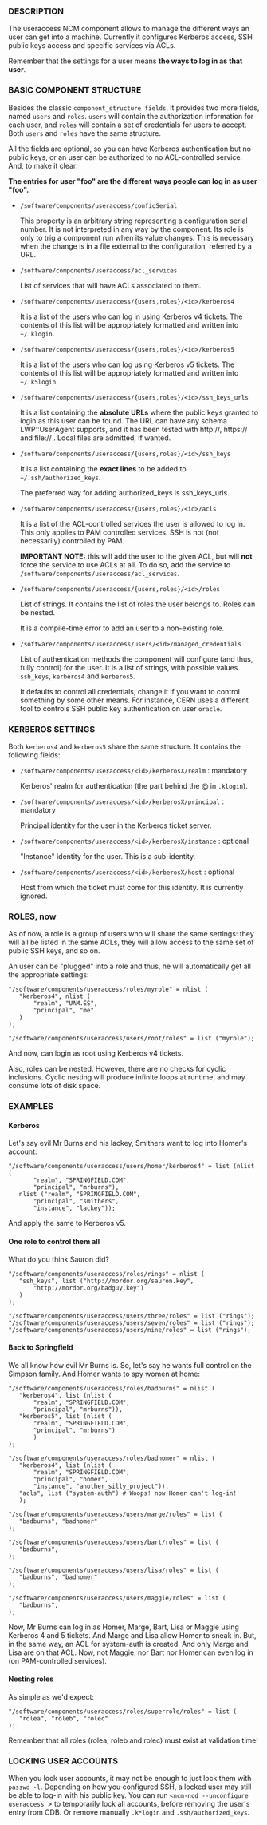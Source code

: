 
### DESCRIPTION

The useraccess NCM component allows to manage the different ways an user
can get into a machine. Currently it configures Kerberos access, SSH
public keys access and specific services via ACLs.

Remember that the settings for a user means **the ways to log in as
that user**.

### BASIC COMPONENT STRUCTURE

Besides the classic `component_structure fields`, it provides two more
fields, named `users` and `roles`. `users` will contain the
authorization information for each user, and `roles` will contain a
set of credentials for users to accept. Both `users` and `roles`
have the same structure.

All the fields are optional, so you can have Kerberos authentication
but no public keys, or an user can be authorized to no ACL-controlled
service. And, to make it clear:

**The entries for user "foo" are the different ways people can log in
as user "foo".**

- `/software/components/useraccess/configSerial`

    This property is an arbitrary string representing a configuration
    serial number. It is not interpreted in any way by the component. Its
    role is only to trig a component run when its value changes. This is
    necessary when the change is in a file external to the configuration,
    referred by a URL.

- `/software/components/useraccess/acl_services`

    List of services that will have ACLs associated to them.

- `/software/components/useraccess/{users,roles}/<id>/kerberos4`

    It is a list of the users who can log in using Kerberos v4
    tickets. The contents of this list will be appropriately formatted and
    written into `~/.klogin`.

- `/software/components/useraccess/{users,roles}/<id>/kerberos5`

    It is a list of the users who can log using Kerberos v5 tickets. The
    contents of this list will be appropriately formatted and written into
    `~/.k5login`.

- `/software/components/useraccess/{users,roles}/<id>/ssh_keys_urls`

    It is a list containing the **absolute URLs** where the public keys
    granted to login as this user can be found. The URL can have any
    schema LWP::UserAgent supports, and it has been tested with http://,
    https:// and file:// . Local files are admitted, if wanted.

- `/software/components/useraccess/{users,roles}/<id>/ssh_keys`

    It is a list containing the **exact lines** to be added to
    `~/.ssh/authorized_keys`.

    The preferred way for adding authorized\_keys is ssh\_keys\_urls.

- `/software/components/useraccess/{users,roles}/<id>/acls`

    It is a list of the ACL-controlled services the user is allowed to log
    in. This only applies to PAM controlled services. SSH is not (not
    necessarily) controlled by PAM.

    **IMPORTANT NOTE:** this will add the user to the given ACL, but will
    **not** force the service to use ACLs at all. To do so, add the service
    to `/software/components/useraccess/acl_services`.

- `/software/components/useraccess/{users,roles}/<id>/roles`

    List of strings. It contains the list of roles the user belongs
    to. Roles can be nested.

    It is a compile-time error to add an user to a non-existing role.

- `/software/components/useraccess/users/<id>/managed_credentials`

    List of authentication methods the component will configure (and thus,
    fully control) for the user. It is a list of strings, with possible
    values `ssh_keys`, `kerberos4` and `kerberos5`.

    It defaults to control all credentials, change it if you want to
    control something by some other means. For instance, CERN uses a
    different tool to controls SSH public key authentication on user
    `oracle`.

### KERBEROS SETTINGS

Both `kerberos4` and `kerberos5` share the same structure. It
contains the following fields:

- `/software/components/useraccess/<id>/kerberosX/realm` : mandatory

    Kerberos' realm for authentication (the part behind the @ in
    `.klogin`).

- `/software/components/useraccess/<id>/kerberosX/principal` :
mandatory

    Principal identity for the user in the Kerberos ticket server.

- `/software/components/useraccess/<id>/kerberosX/instance` :
optional

    "Instance" identity for the user. This is a sub-identity.

- `/software/components/useraccess/<id>/kerberosX/host` : optional

    Host from which the ticket must come for this identity. It is
    currently ignored.

### ROLES, now

As of now, a role is a group of users who will share the same
settings: they will all be listed in the same ACLs, they will allow
access to the same set of public SSH keys, and so on.

An user can be "plugged" into a role and thus, he will automatically
get all the appropriate settings:

    "/software/components/useraccess/roles/myrole" = nlist (
       "kerberos4", nlist (
           "realm", "UAM.ES",
           "principal", "me"
       )
    );

    "/software/components/useraccess/users/root/roles" = list ("myrole");

And now,  can login as root using Kerberos v4 tickets.

Also, roles can be nested. However, there are no checks for cyclic
inclusions. Cyclic nesting will produce infinite loops at runtime, and
may consume lots of disk space.

### EXAMPLES

#### Kerberos

Let's say evil Mr Burns and his lackey, Smithers want to log into
Homer's account:

    "/software/components/useraccess/users/homer/kerberos4" = list (nlist (
           "realm", "SPRINGFIELD.COM",
           "principal", "mrburns"),
       nlist ("realm", "SPRINGFIELD.COM",
           "principal", "smithers",
           "instance", "lackey"));

And apply the same to Kerberos v5.

#### One role to control them all

What do you think Sauron did?

    "/software/components/useraccess/roles/rings" = nlist (
       "ssh_keys", list ("http://mordor.org/sauron.key",
           "http://mordor.org/badguy.key")
       )
    );

    "/software/components/useraccess/users/three/roles" = list ("rings");
    "/software/components/useraccess/users/seven/roles" = list ("rings");
    "/software/components/useraccess/users/nine/roles" = list ("rings");

#### Back to Springfield

We all know how evil Mr Burns is. So, let's say he wants full control
on the Simpson family. And Homer wants to spy women at home:

    "/software/components/useraccess/roles/badburns" = nlist (
       "kerberos4", list (nlist (
           "realm", "SPRINGFIELD.COM",
           "principal", "mrburns")),
       "kerberos5", list (nlist (
           "realm", "SPRINGFIELD.COM",
           "principal", "mrburns")
           )
    );

    "/software/components/useraccess/roles/badhomer" = nlist (
       "kerberos4", list (nlist (
           "realm", "SPRINGFIELD.COM",
           "principal", "homer",
           "instance", "another_silly_project")),
       "acls", list ("system-auth") # Woops! now Homer can't log-in!
       );

    "/software/components/useraccess/users/marge/roles" = list (
       "badburns", "badhomer"
    );

    "/software/components/useraccess/users/bart/roles" = list (
       "badburns",
    );

    "/software/components/useraccess/users/lisa/roles" = list (
       "badburns", "badhomer"
    );

    "/software/components/useraccess/users/maggie/roles" = list (
       "badburns",
    );

Now, Mr Burns can log in as Homer, Marge, Bart, Lisa or Maggie using
Kerberos 4 and 5 tickets. And Marge and Lisa allow Homer to sneak
in. But, in the same way, an ACL for system-auth is created. And only
Marge and Lisa are on that ACL. Now, not Maggie, nor Bart nor Homer
can even log in (on PAM-controlled services).

#### Nesting roles

As simple as we'd expect:

    "/software/components/useraccess/roles/superrole/roles" = list (
       "rolea", "roleb", "rolec"
    );

Remember that all roles (rolea, roleb and rolec) must exist at
validation time!

### LOCKING USER ACCOUNTS

When you lock user accounts, it may not be enough to just lock them
with `passwd -l`. Depending on how you configured SSH, a locked user
may still be able to log-in with his public key. You can run
`<ncm-ncd --unconfigure useraccess `> to temporarily lock all accounts,
before removing the user's entry from CDB. Or remove manually `.k*login`
and `.ssh/authorized_keys`.
